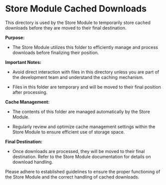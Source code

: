 # Store Module Cached Downloads

This directory is used by the Store Module to temporarily store cached downloads before they are moved to their final destination. 

**Purpose:**
- The Store Module utilizes this folder to efficiently manage and process downloads before finalizing their position.

**Important Notes:**
- Avoid direct interaction with files in this directory unless you are part of the development team and understand the caching mechanism.
  
- Files in this folder are temporary and will be moved to their final position after processing.

**Cache Management:**
- The contents of this folder are managed automatically by the Store Module.
  
- Regularly review and optimize cache management settings within the Store Module to ensure efficient use of storage space.

**Final Destination:**
- Once downloads are processed, they will be moved to their final destination. Refer to the Store Module documentation for details on download handling.

Please adhere to established guidelines to ensure the proper functioning of the Store Module and the correct handling of cached downloads.
